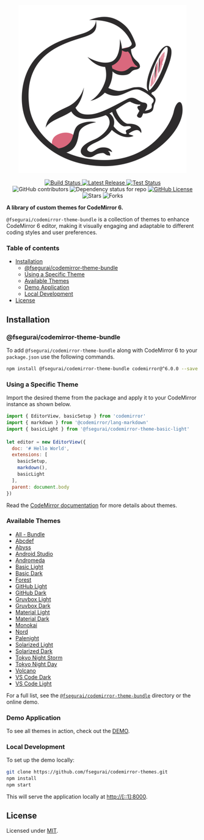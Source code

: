 <p align="center">
  <img alt="CodeMirror 6 Themes Logo" src="https://raw.githubusercontent.com/fsegurai/codemirror-themes/main/demo/public/codemirror-themes.png">
</p>

<p align="center">
  <a href="https://github.com/fsegurai/codemirror-themes/actions/workflows/release-library.yml">
      <img src="https://github.com/fsegurai/codemirror-themes/actions/workflows/release-library.yml/badge.svg"
          alt="Build Status">
  </a>
  <a href="https://github.com/fsegurai/codemirror-themes/releases/latest">
      <img src="https://img.shields.io/github/v/release/fsegurai/codemirror-themes"
          alt="Latest Release">
  <a href="https://github.com/fsegurai/codemirror-themes/actions/workflows/test.yml">
      <img src="https://github.com/fsegurai/codemirror-themes/actions/workflows/test.yml/badge.svg?branch=main"
          alt="Test Status">
  </a>
  <br>
  <img alt="GitHub contributors" src="https://img.shields.io/github/contributors/fsegurai/codemirror-themes">
  <img alt="Dependency status for repo" src="https://img.shields.io/librariesio/github/fsegurai/codemirror-themes">
  <a href="https://opensource.org/licenses/MIT">
    <img alt="GitHub License" src="https://img.shields.io/github/license/fsegurai/codemirror-themes">
  </a>
  <br>
  <img alt="Stars" src="https://img.shields.io/github/stars/fsegurai/codemirror-themes?style=square&labelColor=343b41"/>
  <img alt="Forks" src="https://img.shields.io/github/forks/fsegurai/codemirror-themes?style=square&labelColor=343b41"/>
</p>

**A library of custom themes for CodeMirror 6.**

`@fsegurai/codemirror-theme-bundle` is a collection of themes to enhance CodeMirror 6 editor, making it visually engaging and adaptable to different coding styles and user preferences.

### Table of contents

- [Installation](#installation)
  - [@fsegurai/codemirror-theme-bundle](#fseguraicodemirror-theme-bundle)
  - [Using a Specific Theme](#using-a-specific-theme)
  - [Available Themes](#available-themes)
  - [Demo Application](#demo-application)
  - [Local Development](#local-development)
- [License](#license)

## Installation

### @fsegurai/codemirror-theme-bundle

To add `@fsegurai/codemirror-theme-bundle` along with CodeMirror 6 to your `package.json` use the following commands.

```bash
npm install @fsegurai/codemirror-theme-bundle codemirror@^6.0.0 --save
```

### Using a Specific Theme

Import the desired theme from the package and apply it to your CodeMirror instance as shown below.

```javascript
import { EditorView, basicSetup } from 'codemirror'
import { markdown } from '@codemirror/lang-markdown'
import { basicLight } from '@fsegurai/codemirror-theme-basic-light'

let editor = new EditorView({
  doc: '# Hello World',
  extensions: [
    basicSetup,
    markdown(),
    basicLight
  ],
  parent: document.body
})
```

Read the [CodeMirror documentation](https://codemirror.net/6/examples/styling/) for more details about themes.

### Available Themes

- [All - Bundle](https://github.com/fsegurai/codemirror-themes/tree/main/packages/bundle)
- [Abcdef](https://github.com/fsegurai/codemirror-themes/tree/main/packages/abcdef)
- [Abyss](https://github.com/fsegurai/codemirror-themes/tree/main/packages/abyss)
- [Android Studio](https://github.com/fsegurai/codemirror-themes/tree/main/packages/android-studio)
- [Andromeda](https://github.com/fsegurai/codemirror-themes/tree/main/packages/andromeda)
- [Basic Light](https://github.com/fsegurai/codemirror-themes/tree/main/packages/basic-light)
- [Basic Dark](https://github.com/fsegurai/codemirror-themes/tree/main/packages/basic-dark)
- [Forest](https://github.com/fsegurai/codemirror-themes/tree/main/packages/forest)
- [GitHub Light](https://github.com/fsegurai/codemirror-themes/tree/main/packages/github-light)
- [GitHub Dark](https://github.com/fsegurai/codemirror-themes/tree/main/packages/github-dark)
- [Gruvbox Light](https://github.com/fsegurai/codemirror-themes/tree/main/packages/gruvbox-light)
- [Gruvbox Dark](https://github.com/fsegurai/codemirror-themes/tree/main/packages/gruvbox-dark)
- [Material Light](https://github.com/fsegurai/codemirror-themes/tree/main/packages/material-light)
- [Material Dark](https://github.com/fsegurai/codemirror-themes/tree/main/packages/material-dark)
- [Monokai](https://github.com/fsegurai/codemirror-themes/tree/main/packages/monokai)
- [Nord](https://github.com/fsegurai/codemirror-themes/tree/main/packages/nord)
- [Palenight](https://github.com/fsegurai/codemirror-themes/tree/main/packages/palenight)
- [Solarized Light](https://github.com/fsegurai/codemirror-themes/tree/main/packages/solarized-light)
- [Solarized Dark](https://github.com/fsegurai/codemirror-themes/tree/main/packages/solarized-dark)
- [Tokyo Night Storm](https://github.com/fsegurai/codemirror-themes/tree/main/packages/tokyo-night-storm)
- [Tokyo Night Day](https://github.com/fsegurai/codemirror-themes/tree/main/packages/tokyo-night-day)
- [Volcano](https://github.com/fsegurai/codemirror-themes/tree/main/packages/volcano)
- [VS Code Dark](https://github.com/fsegurai/codemirror-themes/tree/main/packages/vscode-dark)
- [VS Code Light](https://github.com/fsegurai/codemirror-themes/tree/main/packages/vscode-light)

For a full list, see the [<code>@fsegurai/codemirror-theme-bundle</code>](https://github.com/fsegurai/codemirror-themes/tree/main/packages/bundle) directory or the online demo.

### Demo Application

To see all themes in action, check out the [DEMO](https://fsegurai.github.io/codemirror-themes).

### Local Development

To set up the demo locally:

```bash
git clone https://github.com/fsegurai/codemirror-themes.git
npm install
npm start
```

This will serve the application locally at [http://[::1]:8000](http://[::1]:8000).

## License

Licensed under [MIT](https://opensource.org/licenses/MIT).
